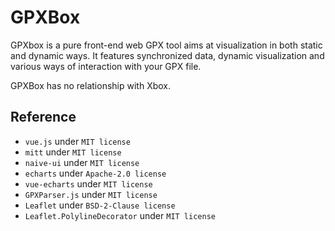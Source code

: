 # GPXBox

GPXbox is a pure front-end web GPX tool aims at visualization in both static and dynamic ways. It features synchronized data, dynamic visualization and various ways of interaction with your GPX file.

GPXBox has no relationship with Xbox.

## Reference

- `vue.js` under `MIT license`
- `mitt` under `MIT license`
- `naive-ui` under `MIT license`
- `echarts` under `Apache-2.0 license`
- `vue-echarts` under `MIT license`
- `GPXParser.js` under `MIT license`
- `Leaflet` under `BSD-2-Clause license`
- `Leaflet.PolylineDecorator` under `MIT license`